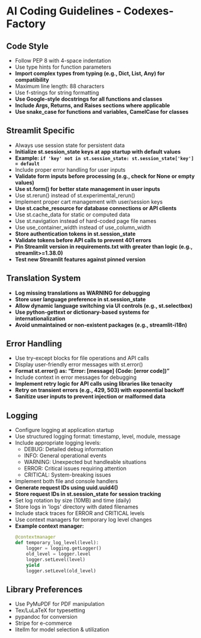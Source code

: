 # AI Coding Guidelines - Codexes-Factory

## Code Style
- Follow PEP 8 with 4-space indentation
- Use type hints for function parameters
- **Import complex types from typing (e.g., Dict, List, Any) for compatibility**
- Maximum line length: 88 characters
- Use f-strings for string formatting
- **Use Google-style docstrings for all functions and classes**
- **Include Args, Returns, and Raises sections where applicable**
- **Use snake_case for functions and variables, CamelCase for classes**

## Streamlit Specific
- Always use session state for persistent data
- **Initialize st.session_state keys at app startup with default values**
- **Example: `if 'key' not in st.session_state: st.session_state['key'] = default`**
- Include proper error handling for user inputs
- **Validate form inputs before processing (e.g., check for None or empty values)**
- **Use st.form() for better state management in user inputs**
- Use st.rerun() instead of st.experimental_rerun()
- Implement proper cart management with user/session keys
- **Use st.cache_resource for database connections or API clients**
- Use st.cache_data for static or computed data
- Use st.navigation instead of hard-coded page file names
- Use use_container_width instead of use_column_width
- **Store authentication tokens in st.session_state**
- **Validate tokens before API calls to prevent 401 errors**
- **Pin Streamlit version in requirements.txt with greater than logic (e.g., streamlit>=1.38.0)**
- **Test new Streamlit features against pinned version**

## Translation System

- **Log missing translations as WARNING for debugging**
- **Store user language preference in st.session_state**
- **Allow dynamic language switching via UI controls (e.g., st.selectbox)**
- **Use python-gettext or dictionary-based systems for internationalization**
- **Avoid unmaintained or non-existent packages (e.g., streamlit-i18n)**

## Error Handling
- Use try-except blocks for file operations and API calls
- Display user-friendly error messages with st.error()
- **Format st.error() as: “Error: [message] (Code: [error code])”**
- Include context in error messages for debugging
- **Implement retry logic for API calls using libraries like tenacity**
- **Retry on transient errors (e.g., 429, 503) with exponential backoff**
- **Sanitize user inputs to prevent injection or malformed data**

## Logging
- Configure logging at application startup
- Use structured logging format: timestamp, level, module, message
- Include appropriate logging levels:
  - DEBUG: Detailed debug information
  - INFO: General operational events
  - WARNING: Unexpected but handleable situations
  - ERROR: Critical issues requiring attention
  - CRITICAL: System-breaking issues
- Implement both file and console handlers
- **Generate request IDs using uuid.uuid4()**
- **Store request IDs in st.session_state for session tracking**
- Set log rotation by size (10MB) and time (daily)
- Store logs in 'logs' directory with dated filenames
- Include stack traces for ERROR and CRITICAL levels
- Use context managers for temporary log level changes
- **Example context manager:**
  ```python
  @contextmanager
  def temporary_log_level(level):
      logger = logging.getLogger()
      old_level = logger.level
      logger.setLevel(level)
      yield
      logger.setLevel(old_level)
  
## Library Preferences

- Use PyMuPDF for PDF manipulation
- Tex/LuLaTeX for typesetting
- pypandoc for conversion
- Stripe for e-commerce
- litellm for model selection & utilization